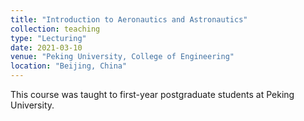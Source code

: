 ```yaml
---
title: "Introduction to Aeronautics and Astronautics"
collection: teaching
type: "Lecturing"
date: 2021-03-10
venue: "Peking University, College of Engineering"
location: "Beijing, China"
---
```


This course was taught to first-year postgraduate students at Peking University.

